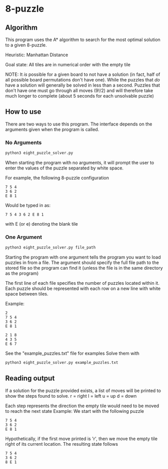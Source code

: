 # 8-puzzle

## Algorithm
This program uses the A* algorithm to search for the most optimal solution to a given
8-puzzle.

Heuristic: Manhattan Distance

Goal state: All tiles are in numerical order with the empty tile

NOTE: It _is_ possible for a given board to not have a solution (in fact, half of all possible board permutations don't have
      one). While the puzzles that _do_ have a solution will generally be solved in less than a second. Puzzles that don't have one must go through all moves (9!/2) and will therefore take much longer to complete (about 5 seconds for each unsolvable
      puzzle)
## How to use
There are two ways to use this program. The interface depends on the arguments given
when the program is called.

### No Arguments
```bash
python3 eight_puzzle_solver.py
```
When starting the program with no arguments, it will prompt the user to enter the
values of the puzzle separated by white space.

For example, the following 8-puzzle configuration
```
7 5 4
3 6 2
E 8 1
```

Would be typed in as:
```
7 5 4 3 6 2 E 8 1
```
with E (or e) denoting the blank tile

### One Argument
```bash
python3 eight_puzzle_solver.py file_path
```
Starting the program with one argument tells the program you want to load puzzles in from a file.
The argument should specify the full file path to the stored file so the program can find it (unless the file
  is in the same directory as the program)

The first line of each file specifies the number of puzzles located within it. Each puzzle should
be represented with each row on a new line with white space between tiles.

Example:
```
2
7 5 4
3 6 2
E 8 1

2 1 8
4 3 5
E 6 7
```

See the "example_puzzles.txt" file for examples
Solve them with
```bash
python3 eight_puzzle_solver.py example_puzzles.txt
```

## Reading output
If a solution for the puzzle provided exists, a list of moves will be printed to show the
steps found to solve.
r = right
l = left
u = up
d = down

Each step represents the direction the empty tile would need to be moved to reach the next state
Example:
We start with the following puzzle
```
7 5 4
3 6 2
E 8 1
```
Hypothetically, if the first move printed is 'r', then we move the empty tile right of its current location.
The resulting state follows
```
7 5 4
3 6 2
8 E 1
```
